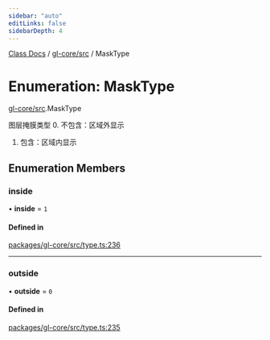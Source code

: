 ```yaml
---
sidebar: "auto"
editLinks: false
sidebarDepth: 4
---
```


[Class Docs](../index.md) / [gl-core/src](../modules/gl_core_src.md) / MaskType

# Enumeration: MaskType

[gl-core/src](../modules/gl_core_src.md).MaskType

图层掩膜类型
0. 不包含：区域外显示
1. 包含：区域内显示

## Enumeration Members

### inside

• **inside** = ``1``

#### Defined in

[packages/gl-core/src/type.ts:236](https://github.com/sakitam-fdd/wind-layer/blob/a0de2bd/packages/gl-core/src/type.ts#L236)

___

### outside

• **outside** = ``0``

#### Defined in

[packages/gl-core/src/type.ts:235](https://github.com/sakitam-fdd/wind-layer/blob/a0de2bd/packages/gl-core/src/type.ts#L235)

